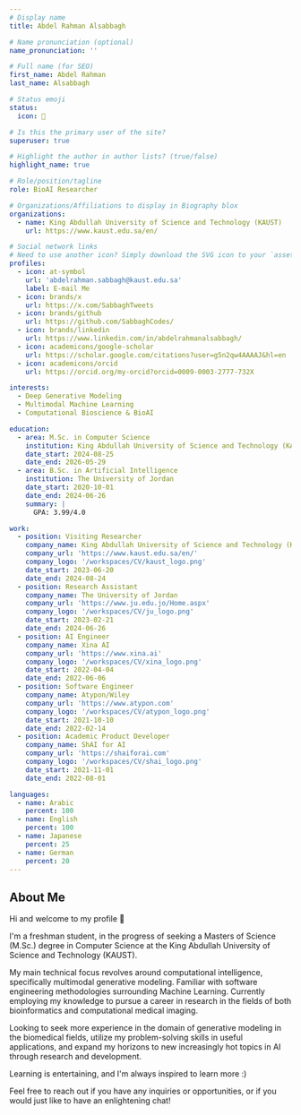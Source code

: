 ```yaml
---
# Display name
title: Abdel Rahman Alsabbagh

# Name pronunciation (optional)
name_pronunciation: ''

# Full name (for SEO)
first_name: Abdel Rahman
last_name: Alsabbagh

# Status emoji
status:
  icon: 🧬

# Is this the primary user of the site?
superuser: true

# Highlight the author in author lists? (true/false)
highlight_name: true

# Role/position/tagline
role: BioAI Researcher

# Organizations/Affiliations to display in Biography blox
organizations:
  - name: King Abdullah University of Science and Technology (KAUST)
    url: https://www.kaust.edu.sa/en/

# Social network links
# Need to use another icon? Simply download the SVG icon to your `assets/media/icons/` folder.
profiles:
  - icon: at-symbol
    url: 'abdelrahman.sabbagh@kaust.edu.sa'
    label: E-mail Me
  - icon: brands/x
    url: https://x.com/SabbaghTweets
  - icon: brands/github
    url: https://github.com/SabbaghCodes/
  - icon: brands/linkedin
    url: https://www.linkedin.com/in/abdelrahmanalsabbagh/
  - icon: academicons/google-scholar
    url: https://scholar.google.com/citations?user=g5n2qw4AAAAJ&hl=en
  - icon: academicons/orcid
    url: https://orcid.org/my-orcid?orcid=0009-0003-2777-732X

interests:
  - Deep Generative Modeling
  - Multimodal Machine Learning
  - Computational Bioscience & BioAI

education:
  - area: M.Sc. in Computer Science
    institution: King Abdullah University of Science and Technology (KAUST)
    date_start: 2024-08-25
    date_end: 2026-05-29
  - area: B.Sc. in Artificial Intelligence
    institution: The University of Jordan
    date_start: 2020-10-01
    date_end: 2024-06-26
    summary: |
      GPA: 3.99/4.0

work:
  - position: Visiting Researcher
    company_name: King Abdullah University of Science and Technology (KAUST)
    company_url: 'https://www.kaust.edu.sa/en/'
    company_logo: '/workspaces/CV/kaust_logo.png'
    date_start: 2023-06-20
    date_end: 2024-08-24
  - position: Research Assistant
    company_name: The University of Jordan
    company_url: 'https://www.ju.edu.jo/Home.aspx'
    company_logo: '/workspaces/CV/ju_logo.png'
    date_start: 2023-02-21
    date_end: 2024-06-26
  - position: AI Engineer
    company_name: Xina AI
    company_url: 'https://www.xina.ai'
    company_logo: '/workspaces/CV/xina_logo.png'
    date_start: 2022-04-04
    date_end: 2022-06-06
  - position: Software Engineer
    company_name: Atypon/Wiley
    company_url: 'https://www.atypon.com'
    company_logo: '/workspaces/CV/atypon_logo.png'
    date_start: 2021-10-10
    date_end: 2022-02-14
  - position: Academic Product Developer
    company_name: ShAI for AI
    company_url: 'https://shaiforai.com'
    company_logo: '/workspaces/CV/shai_logo.png'
    date_start: 2021-11-01
    date_end: 2022-08-01

languages:
  - name: Arabic
    percent: 100
  - name: English
    percent: 100
  - name: Japanese
    percent: 25
  - name: German
    percent: 20  
---
```


## About Me

Hi and welcome to my profile 👋

I'm a freshman student, in the progress of seeking a Masters of Science (M.Sc.) degree in Computer Science at the King Abdullah University of Science and Technology (KAUST).

My main technical focus revolves around computational intelligence, specifically multimodal generative modeling. Familiar with software engineering methodologies surrounding Machine Learning. Currently employing my knowledge to pursue a career in research in the fields of both bioinformatics and computational medical imaging. 

Looking to seek more experience in the domain of generative modeling in the biomedical fields, utilize my problem-solving skills in useful applications, and expand my horizons to new increasingly hot topics in AI through research and development. 

Learning is entertaining, and I'm always inspired to learn more :)

Feel free to reach out if you have any inquiries or opportunities, or if you would just like to have an enlightening chat!

